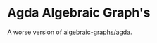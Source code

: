 # Agda Algebraic Graph's

A worse version of [algebraic-graphs/agda](https://github.com/algebraic-graphs/agda).